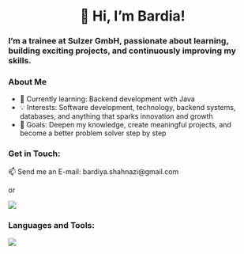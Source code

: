 <h1 align="center">👋 Hi, I’m Bardia!</h1>
<h3>I’m a trainee at Sulzer GmbH, passionate about learning, building exciting projects, and continuously improving my skills.</h3>

<h3>
  About Me
</h3>
<ul>
<li>🌱 Currently learning: Backend development with Java</li>
<li>💡 Interests: Software development, technology, backend systems, databases, and anything that sparks innovation and growth</li>
<li>🚀 Goals: Deepen my knowledge, create meaningful projects, and become a better problem solver step by step</li>
</ul>

<h3 align="left">Get in Touch:</h3>
📫 Send me an E-mail: bardiya.shahnazi@gmail.com

or

  <a href="https://skillicons.dev">
    <img src="https://skillicons.dev/icons?i=linkedin" />
  </a>
  
<h3 align="left">Languages and Tools:</h3>
  <a href="https://skillicons.dev">
    <img src="https://skillicons.dev/icons?i=html,css,sass,bootstrap,tailwind,js,ts,react,angular,java,jest,mysql,graphql,mongodb,redis,git,linux,vscode,idea,arduino" />
  </a>
